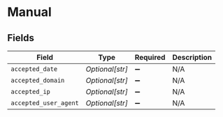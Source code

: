 # Manual


## Fields

| Field                 | Type                  | Required              | Description           |
| --------------------- | --------------------- | --------------------- | --------------------- |
| `accepted_date`       | *Optional[str]*       | :heavy_minus_sign:    | N/A                   |
| `accepted_domain`     | *Optional[str]*       | :heavy_minus_sign:    | N/A                   |
| `accepted_ip`         | *Optional[str]*       | :heavy_minus_sign:    | N/A                   |
| `accepted_user_agent` | *Optional[str]*       | :heavy_minus_sign:    | N/A                   |